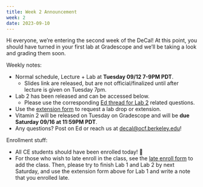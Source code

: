 ```yaml
---
title: Week 2 Announcement
week: 2
date: 2023-09-10
---
```


Hi everyone, we’re entering the second week of the DeCal! At this point, you should have turned in your first lab at Gradescope and we’ll be taking a look and grading them soon.

Weekly notes:

- Normal schedule, Lecture + Lab at **Tuesday 09/12 7-9PM PDT**.
    - Slides link are released, but are not official/finalized until after lecture is given on Tuesday 7pm.
- Lab 2 has been released and can be accessed below.
    - Please use the corresponding [Ed thread for Lab 2](https://edstem.org/us/courses/42500/discussion/3418705) related questions.
- Use the [extension form](https://forms.gle/RUNh1XrPhfkNCKqC8) to request a lab drop or extension.
- Vitamin 2 will be released on Tuesday on Gradescope and will be **due Saturday 09/16 at 11:59PM PDT**.
- Any questions? Post on Ed or reach us at [decal@ocf.berkeley.edu](mailto:decal@ocf.berkeley.edu)!

Enrollment stuff:

- All CE students should have been enrolled today! 🥳 
- For those who wish to late enroll in the class, see the [late enroll form](https://forms.gle/hPTdxhRGeUD1grVf8) to add the class. Then, please try to finish Lab 1 and Lab 2 by next Saturday, and use the extension form above for Lab 1 and write a note that you enrolled late.
